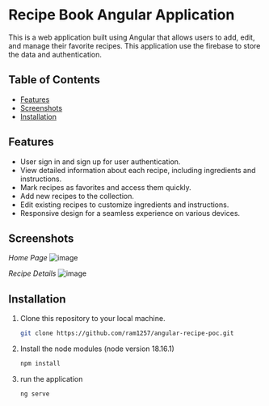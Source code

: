 # Recipe Book Angular Application

This is a web application built using Angular that allows users to add, edit, and manage their favorite recipes.
This application use the firebase to store the data and authentication.

## Table of Contents

- [Features](#features)
- [Screenshots](#screenshots)
- [Installation](#installation)

## Features

- User sign in and sign up for user authentication.
- View detailed information about each recipe, including ingredients and instructions.
- Mark recipes as favorites and access them quickly.
- Add new recipes to the collection.
- Edit existing recipes to customize ingredients and instructions.
- Responsive design for a seamless experience on various devices.

## Screenshots

_Home Page_
![image](https://github.com/ram1257/angular-recipe-poc/assets/129826933/a1f3c0af-d9c3-44cf-863c-004ca28d887b)

_Recipe Details_
![image](https://github.com/ram1257/angular-recipe-poc/assets/129826933/78431d12-3f7f-4296-89ab-2c486cc4bb36)

## Installation

1. Clone this repository to your local machine.
   ```sh
   git clone https://github.com/ram1257/angular-recipe-poc.git
2. Install the node modules (node version 18.16.1)
    ```sh
   npm install
3. run the application
   ```sh
   ng serve

